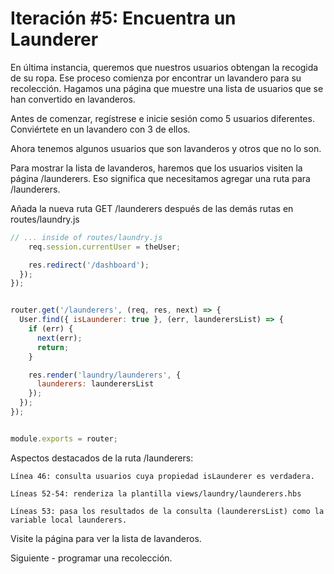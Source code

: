 # Iteración #5: Encuentra un Launderer

En última instancia, queremos que nuestros usuarios obtengan la recogida de su ropa. Ese proceso comienza por encontrar un lavandero para su recolección. Hagamos una página que muestre una lista de usuarios que se han convertido en lavanderos.

Antes de comenzar, regístrese e inicie sesión como 5 usuarios diferentes. Conviértete en un lavandero con 3 de ellos.

Ahora tenemos algunos usuarios que son lavanderos y otros que no lo son.

Para mostrar la lista de lavanderos, haremos que los usuarios visiten la página /launderers. Eso significa que necesitamos agregar una ruta para /launderers.

Añada la nueva ruta GET /launderers después de las demás rutas en routes/laundry.js

```js
// ... inside of routes/laundry.js
    req.session.currentUser = theUser;

    res.redirect('/dashboard');
  });
});


router.get('/launderers', (req, res, next) => {
  User.find({ isLaunderer: true }, (err, launderersList) => {
    if (err) {
      next(err);
      return;
    }

    res.render('laundry/launderers', {
      launderers: launderersList
    });
  });
});


module.exports = router;
```

Aspectos destacados de la ruta /launderers:

    Línea 46: consulta usuarios cuya propiedad isLaunderer es verdadera.
    
    Líneas 52-54: renderiza la plantilla views/laundry/launderers.hbs
    
    Líneas 53: pasa los resultados de la consulta (launderersList) como la variable local launderers.


Visite la página para ver la lista de lavanderos.


Siguiente - programar una recolección.